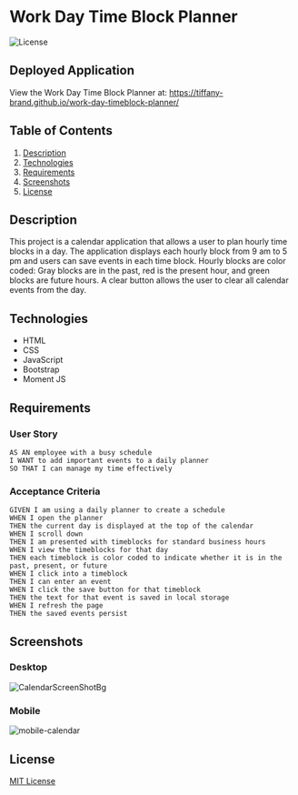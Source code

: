 # Work Day Time Block Planner

![License](https://img.shields.io/github/license/tiffany-brand/work-day-timeblock-planner?style=plastic)

## Deployed Application

View the Work Day Time Block Planner at: https://tiffany-brand.github.io/work-day-timeblock-planner/

## Table of Contents

1. [Description](#Description)
2. [Technologies](#technologies)
3. [Requirements](#Requirements)
4. [Screenshots](#Screenshots)
5. [License](#License)

## Description

This project is a calendar application that allows a user to plan hourly time blocks in a day. The application displays each hourly block from 9 am to 5 pm and users can save events in each time block. Hourly blocks are color coded: Gray blocks are in the past, red is the present hour, and green blocks are future hours. A clear button allows the user to clear all calendar events from the day.


## Technologies
- HTML
- CSS
- JavaScript
- Bootstrap
- Moment JS

## Requirements

### User Story

```
AS AN employee with a busy schedule
I WANT to add important events to a daily planner
SO THAT I can manage my time effectively
```

### Acceptance Criteria

```
GIVEN I am using a daily planner to create a schedule
WHEN I open the planner
THEN the current day is displayed at the top of the calendar
WHEN I scroll down
THEN I am presented with timeblocks for standard business hours
WHEN I view the timeblocks for that day
THEN each timeblock is color coded to indicate whether it is in the past, present, or future
WHEN I click into a timeblock
THEN I can enter an event
WHEN I click the save button for that timeblock
THEN the text for that event is saved in local storage
WHEN I refresh the page
THEN the saved events persist
```

## Screenshots

### Desktop
![CalendarScreenShotBg](https://user-images.githubusercontent.com/16748389/88445715-8677cf80-cdf2-11ea-9f7b-ed5d021edf01.JPG)

### Mobile
![mobile-calendar](https://user-images.githubusercontent.com/16748389/90188622-d01c6000-dd89-11ea-8315-132d78ff4440.JPG)

## License

[MIT License](./LICENSE)
